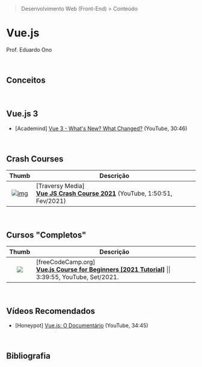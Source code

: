 > Desenvolvimento Web (Front-End) > Conteúdo

# Vue.js

Prof. Eduardo Ono

<br>

## Conceitos

<br>

## Vue.js 3

* [Academind] [Vue 3 - What's New? What Changed?](https://www.youtube.com/watch?v=A5cVyjrKx_Q) (YouTube, 30:46)

<br>

## Crash Courses

| Thumb | Descrição |
| :-: | --- |
| [![img](https://img.youtube.com/vi/qZXt1Aom3Cs/default.jpg)](https://youtu.be/qZXt1Aom3Cs) | [Traversy Media]<br> [**Vue JS Crash Course 2021**](https://www.youtube.com/watch?v=qZXt1Aom3Cs) (YouTube, 1:50:51, Fev/2021)

<br>

## Cursos "Completos"

| Thumb | Descrição |
| :-: | --- |
| [![](https://img.youtube.com/vi/FXpIoQ_rT_c/default.jpg)](https://www.youtube.com/watch?v=FXpIoQ_rT_c "Vue.js Course for Beginners [2021 Tutorial]") | [freeCodeCamp.org] <br> [__Vue.js Course for Beginners [2021 Tutorial]__](https://www.youtube.com/watch?v=FXpIoQ_rT_c) \|\| 3:39:55, YouTube, Set/2021.

<br>

## Vídeos Recomendados

* [Honeypot] [Vue.js: O Documentário](https://www.youtube.com/watch?v=OrxmtDw4pVI) (YouTube, 34:45)

<br>

## Bibliografia

<br>

